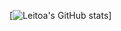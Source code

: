 [![Leitoa's GitHub stats](https://github-readme-stats.vercel.app/api?username=Leitoaa&show_icons=true&theme=radical&include_all_commits=true)]
